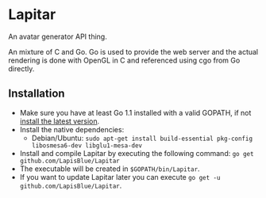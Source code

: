 # Lapitar
An avatar generator API thing.

An mixture of C and Go. Go is used to provide the web server and the actual rendering is done with OpenGL in C and referenced using cgo from Go directly.

## Installation
- Make sure you have at least Go 1.1 installed with a valid GOPATH, if not [install the latest version](http://golang.org/doc/install).
- Install the native dependencies:
  - Debian/Ubuntu: `sudo apt-get install build-essential pkg-config libosmesa6-dev libglu1-mesa-dev`
- Install and compile Lapitar by executing the following command: `go get github.com/LapisBlue/Lapitar`
- The executable will be created in `$GOPATH/bin/Lapitar`.
- If you want to update Lapitar later you can execute `go get -u github.com/LapisBlue/Lapitar`.
